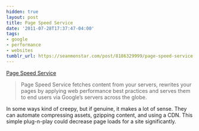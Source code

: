 ```yaml
---
hidden: true
layout: post
title: Page Speed Service
date: '2011-07-28T17:37:47-04:00'
tags:
- google
- performance
- websites
tumblr_url: https://seanmonstar.com/post/8186329999/page-speed-service
---
```

[Page Speed Service](http://code.google.com/speed/pss/index.html)  

> Page Speed Service fetches content from your servers, rewrites your pages by applying web performance best practices and serves them to end users via Google’s servers across the globe.

In some ways kind of creepy, but if genuine, it makes a lot of sense. They can automate compressing assets, gzipping content, and using a CDN. This simple plug-n-play could decrease page loads for a site significantly.

